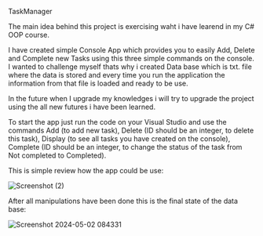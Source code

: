 TaskManager

The main idea behind this project is exercising waht i have learend in my C# OOP course.

I have created simple Console App which provides you to easily Add, Delete and Complete new Tasks using this three simple commands on the console.
I wanted to challenge myself thats why i created Data base which is txt. file where the data is stored and every time you run the application the information from that file is loaded and ready to be use.

In the future when I upgrade my knowledges i will try to upgrade the project using the all new futures i have been learned.

To start the app just run the code on your Visual Studio and use the commands Add (to add new task), Delete (ID should be an integer, to delete this task), Display (to see all tasks you have created on the console), Complete (ID should be an integer, to change the status of the task from Not completed to Completed). 

This is simple review how the app could be use:

![Screenshot (2)](https://github.com/vaccetoo/TaskManager/assets/143093448/ffb8e5f0-66f0-4551-a6df-211ff255f68f)

After all manipulations have been done this is the final state of the data base:

![Screenshot 2024-05-02 084331](https://github.com/vaccetoo/TaskManager/assets/143093448/4a6827ef-8717-4db2-a04e-e162a6a2d40f)



